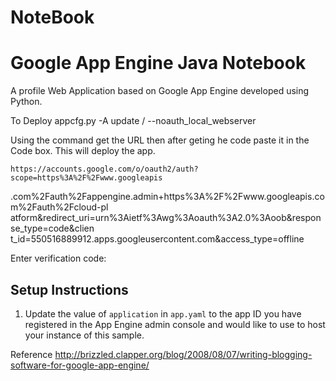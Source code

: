 # NoteBook
Google App Engine Java 
Notebook
========

A profile Web Application based on Google App Engine developed using Python.


To Deploy
appcfg.py -A <appID> update <Root Folder>/ --noauth_local_webserver

Using the command get the URL then after geting he code paste it in the Code box.
This will deploy the app.

    https://accounts.google.com/o/oauth2/auth?scope=https%3A%2F%2Fwww.googleapis
.com%2Fauth%2Fappengine.admin+https%3A%2F%2Fwww.googleapis.com%2Fauth%2Fcloud-pl
atform&redirect_uri=urn%3Aietf%3Awg%3Aoauth%3A2.0%3Aoob&response_type=code&clien
t_id=550516889912.apps.googleusercontent.com&access_type=offline

Enter verification code:

## Setup Instructions
1. Update the value of `application` in `app.yaml` to the app ID you
   have registered in the App Engine admin console and would like to use to host
   your instance of this sample.
   
   
   
Reference
http://brizzled.clapper.org/blog/2008/08/07/writing-blogging-software-for-google-app-engine/